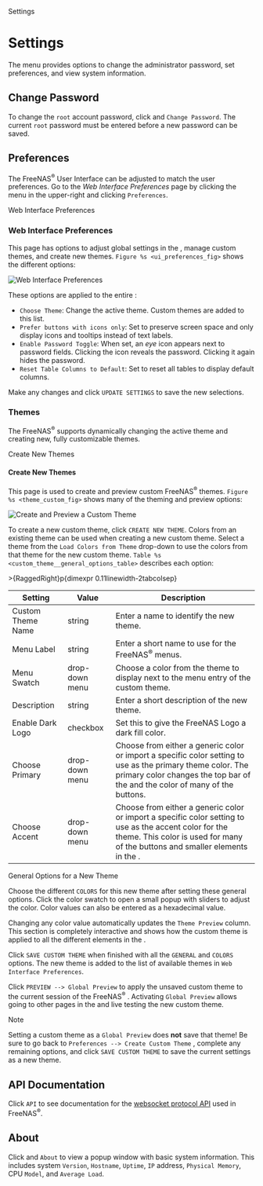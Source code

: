 <div class="index">

Settings

</div>

Settings
========

The menu provides options to change the administrator password, set
preferences, and view system information.

Change Password
---------------

To change the `root` account password, click and `Change Password`. The
current `root` password must be entered before a new password can be
saved.

Preferences
-----------

The FreeNAS<sup>®</sup> User Interface can be adjusted to match the user
preferences. Go to the *Web Interface Preferences* page by clicking the
menu in the upper-right and clicking `Preferences`.

<div class="index">

Web Interface Preferences

</div>

### Web Interface Preferences

This page has options to adjust global settings in the , manage custom
themes, and create new themes. `Figure %s <ui_preferences_fig>` shows
the different options:

<div id="ui_preferences_fig">

![Web Interface Preferences](images/settings-preferences.png)

</div>

These options are applied to the entire :

-   `Choose Theme`: Change the active theme. Custom themes are added to
    this list.
-   `Prefer buttons with icons only`: Set to preserve screen space and
    only display icons and tooltips instead of text labels.
-   `Enable Password Toggle`: When set, an *eye* icon appears next to
    password fields. Clicking the icon reveals the password. Clicking it
    again hides the password.
-   `Reset Table Columns to Default`: Set to reset all tables to display
    default columns.

Make any changes and click `UPDATE SETTINGS` to save the new selections.

### Themes

The FreeNAS<sup>®</sup> supports dynamically changing the active theme
and creating new, fully customizable themes.

<div class="index">

Create New Themes

</div>

#### Create New Themes

This page is used to create and preview custom FreeNAS<sup>®</sup>
themes. `Figure %s <theme_custom_fig>` shows many of the theming and
preview options:

<div id="theme_custom_fig">

![Create and Preview a Custom
Theme](images/settings-preferences-create-custom-theme.png)

</div>

To create a new custom theme, click `CREATE NEW THEME`. Colors from an
existing theme can be used when creating a new custom theme. Select a
theme from the `Load Colors from Theme` drop-down to use the colors from
that theme for the new custom theme.
`Table %s <custom_theme__general_options_table>` describes each option:

<div class="tabularcolumns">

&gt;{RaggedRight}p{dimexpr 0.11linewidth-2tabcolsep}

</div>

<div id="custom_theme__general_options_table">

| Setting           | Value          | Description                                                                                                                                                                                 |
|-------------------|----------------|---------------------------------------------------------------------------------------------------------------------------------------------------------------------------------------------|
| Custom Theme Name | string         | Enter a name to identify the new theme.                                                                                                                                                     |
| Menu Label        | string         | Enter a short name to use for the FreeNAS<sup>®</sup> menus.                                                                                                                                |
| Menu Swatch       | drop-down menu | Choose a color from the theme to display next to the menu entry of the custom theme.                                                                                                        |
| Description       | string         | Enter a short description of the new theme.                                                                                                                                                 |
| Enable Dark Logo  | checkbox       | Set this to give the FreeNAS Logo a dark fill color.                                                                                                                                        |
| Choose Primary    | drop-down menu | Choose from either a generic color or import a specific color setting to use as the primary theme color. The primary color changes the top bar of the and the color of many of the buttons. |
| Choose Accent     | drop-down menu | Choose from either a generic color or import a specific color setting to use as the accent color for the theme. This color is used for many of the buttons and smaller elements in the .    |

General Options for a New Theme

</div>

Choose the different `COLORS` for this new theme after setting these
general options. Click the color swatch to open a small popup with
sliders to adjust the color. Color values can also be entered as a
hexadecimal value.

Changing any color value automatically updates the `Theme Preview`
column. This section is completely interactive and shows how the custom
theme is applied to all the different elements in the .

Click `SAVE CUSTOM THEME` when finished with all the `GENERAL` and
`COLORS` options. The new theme is added to the list of available themes
in `Web Interface Preferences`.

Click `PREVIEW --> Global Preview` to apply the unsaved custom theme to
the current session of the FreeNAS<sup>®</sup> . Activating
`Global Preview` allows going to other pages in the and live testing the
new custom theme.

<div class="note">

<div class="title">

Note

</div>

Setting a custom theme as a `Global Preview` does **not** save that
theme! Be sure to go back to `Preferences --> Create Custom Theme` ,
complete any remaining options, and click `SAVE CUSTOM THEME` to save
the current settings as a new theme.

</div>

API Documentation
-----------------

Click `API` to see documentation for the [websocket protocol
API](https://en.wikipedia.org/wiki/WebSocket) used in
FreeNAS<sup>®</sup>.

About
-----

Click and `About` to view a popup window with basic system information.
This includes system `Version`, `Hostname`, `Uptime`, `IP` address,
`Physical Memory`, CPU `Model`, and `Average Load`.

